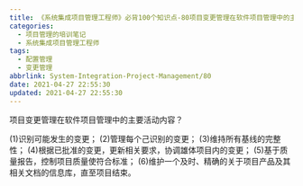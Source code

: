 ```yaml
---
title: 《系统集成项目管理工程师》必背100个知识点-80项目变更管理在软件项目管理中的主要活动内容
categories:
  - 项目管理的培训笔记
  - 系统集成项目管理工程师
tags:
  - 配置管理
  - 变更管理
abbrlink: System-Integration-Project-Management/80
date: 2021-04-27 22:55:30
updated: 2021-04-27 22:55:30
---
```



项目变更管理在软件项目管理中的主要活动内容？

(1)识别可能发生的变更；
(2)管理每个己识别的变更；
(3)维持所有基线的完整性；
(4)根据已批准的变更，更新相关要求，协调雄体项目内的变更；
(5)基于质量报告，控制项目质量使符合标准；
(6)维护一个及时、精确的关于项目产品及其相关文档的信息库，直至项目结束。
